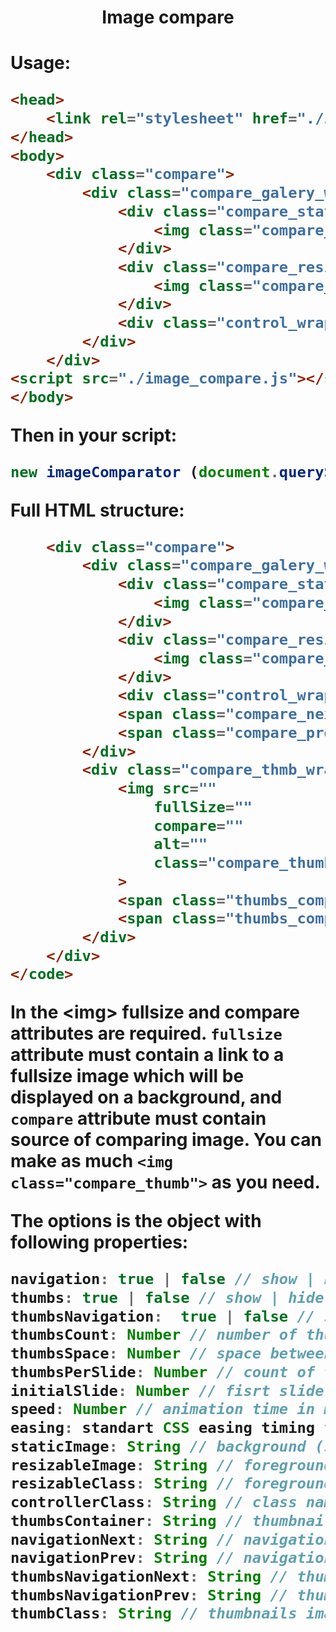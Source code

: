 <h1 align="center">Image compare<h1>
Usage:

```HTML
<head>
    <link rel="stylesheet" href="./image_compare.css">
</head>
<body>
    <div class="compare">
        <div class="compare_galery_wrapper">
            <div class="compare_static">
                <img class="compare_static_image" src="" alt="">
            </div>
            <div class="compare_resizable">
                <img class="compare_resizable_image" src="" alt="">
            </div>
            <div class="control_wrapper"></div>
        </div>
    </div>
<script src="./image_compare.js"></script>
</body>
```
Then in your script:

```javascript
new imageComparator (document.querySelector('.compare'), [options]).start();
```

Full HTML structure: 
```HTML
    <div class="compare">
        <div class="compare_galery_wrapper">
            <div class="compare_static">
                <img class="compare_static_image" src="" alt="">
            </div>
            <div class="compare_resizable">
                <img class="compare_resizable_image" src="" alt="">
            </div>
            <div class="control_wrapper"></div>
            <span class="compare_next copmare_contorl_btn contorl_btn_next"></span>
            <span class="compare_prev copmare_contorl_btn contorl_btn_prev"></span>
        </div>
        <div class="compare_thmb_wrapper">
            <img src=""
                fullSize=""
                compare=""
                alt=""
                class="compare_thumb"
            >
            <span class="thumbs_compare_next copmare_contorl_btn contorl_btn_next"></span>
            <span class="thumbs_compare_prev copmare_contorl_btn contorl_btn_prev"></span>
        </div>
    </div>
</code>
```
In the &lt;img&gt; fullsize and compare attributes are required. <code>fullsize</code> attribute must contain a link to a fullsize image which will be displayed on a background, and <code>compare</code> attribute must contain source of comparing image. You can make as much <code>&lt;img class="compare_thumb"&gt;</code> as you need.

The options is the object with following properties: 

```javascript
navigation: true | false // show | hide navigation buttons (default false)
thumbs: true | false // show | hide thumbnails (default false)
thumbsNavigation:  true | false // show | hide thumbnails navigation buttons (default false)
thumbsCount: Number // number of thumbnails to display (default 4)
thumbsSpace: Number // space between thumbnails in pixels (default 15)
thumbsPerSlide: Number // count of thumbnals shifting by thumbs navigation buttons
initialSlide: Number // fisrt slide to show
speed: Number // animation time in ms
easing: standart CSS easing timing functions // scroll animation easing
staticImage: String // background (static) image class name
resizableImage: String // foreground (resizable) image class name
resizableClass: String // foreground (resizable) image container class name
controllerClass: String // class name of the controll div-element (hovers the images)
thumbsContainer: String // thumbnails container class
navigationNext: String // navigation button class
navigationPrev: String // navigation button class
thumbsNavigationNext: String // thumbnails navigation button class
thumbsNavigationPrev: String // thumbnails navigation button class
thumbClass: String // thumbnails images class
```

